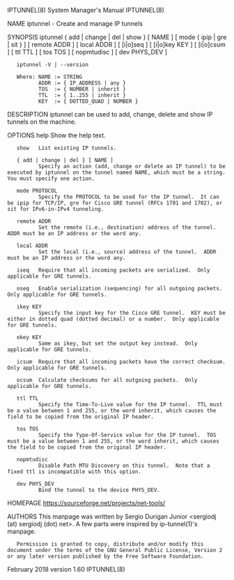 IPTUNNEL(8)                                                                                System Manager's Manual                                                                                IPTUNNEL(8)

NAME
       iptunnel - Create and manage IP tunnels

SYNOPSIS
       iptunnel { add | change | del | show } [ NAME ]
         [ mode { ipip | gre | sit } ] [ remote ADDR ] [ local ADDR ]
         [ [i|o]seq ] [ [i|o]key KEY ] [ [i|o]csum ]
         [ ttl TTL ] [ tos TOS ] [ nopmtudisc ] [ dev PHYS_DEV ]

       iptunnel -V | --version

       Where: NAME := STRING
              ADDR := { IP_ADDRESS | any }
              TOS  := { NUMBER | inherit }
              TTL  := { 1..255 | inherit }
              KEY  := { DOTTED_QUAD | NUMBER }

DESCRIPTION
       iptunnel can be used to add, change, delete and show IP tunnels on the machine.

OPTIONS
       help   Show the help text.

       show   List existing IP tunnels.

       { add | change | del } [ NAME ]
              Specify an action (add, change or delete an IP tunnel) to be executed by iptunnel on the tunnel named NAME, which must be a string.  You must specify one action.

       mode PROTOCOL
              Specify the PROTOCOL to be used for the IP tunnel.  It can be ipip for TCP/IP, gre for Cisco GRE tunnel (RFCs 1701 and 1702), or sit for IPv6-in-IPv4 tunneling.

       remote ADDR
              Set the remote (i.e., destination) address of the tunnel.  ADDR must be an IP address or the word any.

       local ADDR
              Set the local (i.e., source) address of the tunnel.  ADDR must be an IP address or the word any.

       iseq   Require that all incoming packets are serialized.  Only applicable for GRE tunnels.

       oseq   Enable serialization (sequencing) for all outgoing packets.  Only applicable for GRE tunnels.

       ikey KEY
              Specify the input key for the Cisco GRE tunnel.  KEY must be either in dotted quad (dotted decimal) or a number.  Only applicable for GRE tunnels.

       okey KEY
              Same as ikey, but set the output key instead.  Only applicable for GRE tunnels.

       icsum  Require that all incoming packets have the correct checksum.  Only applicable for GRE tunnels.

       ocsum  Calculate checksums for all outgoing packets.  Only applicable for GRE tunnels.

       ttl TTL
              Specify the Time-To-Live value for the IP tunnel.  TTL must be a value between 1 and 255, or the word inherit, which causes the field to be copied from the original IP header.

       tos TOS
              Specify the Type-Of-Service value for the IP tunnel.  TOS must be a value between 1 and 255, or the word inherit, which causes the field to be copied from the original IP header.

       nopmtudisc
              Disable Path MTU Discovery on this tunnel.  Note that a fixed ttl is incompatible with this option.

       dev PHYS_DEV
              Bind the tunnel to the device PHYS_DEV.

HOMEPAGE
       <https://sourceforge.net/projects/net-tools/>

AUTHORS
       This manpage was written by Sergio Durigan Junior <sergiodj (at) sergiodj (dot) net>.  A few parts were inspired by ip-tunnel(1)'s manpage.

       Permission is granted to copy, distribute and/or modify this document under the terms of the GNU General Public License, Version 2 or any later version published by the Free Software Foundation.

February 2018                                                                                    version 1.60                                                                                     IPTUNNEL(8)
